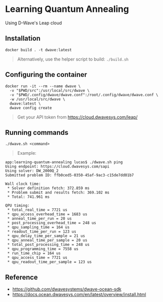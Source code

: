 # Learning Quantum Annealing
Using D-Wave's Leap cloud

## Installation
```
docker build . -t dwave:latest
```
> Alternatively, use the helper script to build: `./build.sh`

## Configuring the container
```
docker run -it --rm --name dwave \
  -v "$PWD/src":/usr/local/src/dwave \
  -v "$PWD/.config/dwave/dwave.conf":/root/.config/dwave/dwave.conf \
  -w /usr/local/src/dwave \
  dwave:latest \
  dwave config create
```

> Get your API token from https://cloud.dwavesys.com/leap/

## Running commands

`./dwave.sh <command>`

> Example:
```
app:learning-quantum-annealing lucas$ ./dwave.sh ping
Using endpoint: https://cloud.dwavesys.com/sapi
Using solver: DW_2000Q_2
Submitted problem ID: ffb0ced5-0350-45af-9ac3-c15de7dd01b7

Wall clock time:
 * Solver definition fetch: 372.859 ms
 * Problem submit and results fetch: 369.102 ms
 * Total: 741.961 ms

QPU timing:
 * total_real_time = 7721 us
 * qpu_access_overhead_time = 1683 us
 * anneal_time_per_run = 20 us
 * post_processing_overhead_time = 248 us
 * qpu_sampling_time = 164 us
 * readout_time_per_run = 123 us
 * qpu_delay_time_per_sample = 21 us
 * qpu_anneal_time_per_sample = 20 us
 * total_post_processing_time = 248 us
 * qpu_programming_time = 7558 us
 * run_time_chip = 164 us
 * qpu_access_time = 7721 us
 * qpu_readout_time_per_sample = 123 us
 ```

## Reference
* https://github.com/dwavesystems/dwave-ocean-sdk
* https://docs.ocean.dwavesys.com/en/latest/overview/install.html